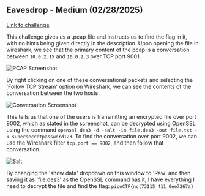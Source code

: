 ## Eavesdrop - Medium (02/28/2025)
[Link to challenge](https://play.picoctf.org/practice/challenge/264?category=4&difficulty=2&page=2)

This challenge gives us a .pcap file and instructs us to find the flag in it, with no hints being given directly in the description. Upon opening the file in wireshark, we see that the primary content of the pcap is a conversation between
`10.0.2.15` and `10.0.2.3` over TCP port 9001.

![PCAP Screenshot](https://i.imgur.com/qpJsCg7.png)

By right clicking on one of these conversational packets and selecting the 'Follow TCP Stream' option on Wireshark, we can see the contents of the conversation between the two hosts.

![Conversation Screenshot](https://i.imgur.com/S3nE0Jn.png)

This tells us that one of the users is transmitting an encrypted file over port 9002, which as stated in the screenshot, can be decrypted using OpenSSL using the command `openssl des3 -d -salt -in file.des3 -out file.txt -k supersecretpassword123`. To find the conversation over port 9002, we can use the Wireshark filter `tcp.port == 9002`, and then follow that conversation.

![Salt](https://i.imgur.com/W0TcIqk.png)

By changing the 'show data' dropdown on this window to 'Raw' and then saving it as 'file.des3' as the OpenSSL command has it, I have everything I need to decrypt the file and find the flag: `picoCTF{nc(73115_411_0ee7267a}`
